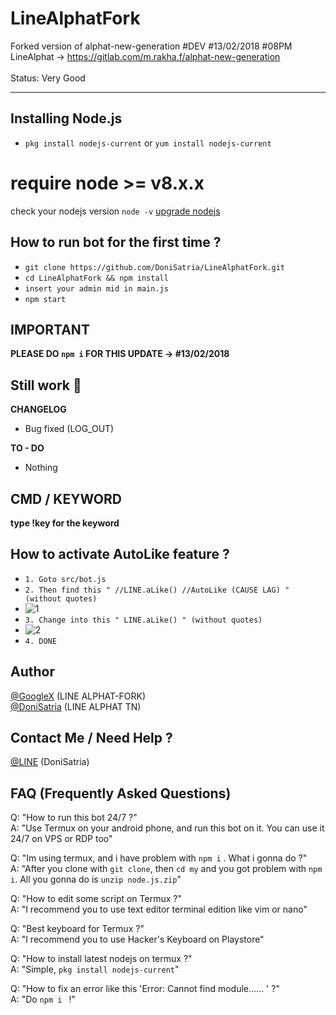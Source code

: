 # LineAlphatFork
Forked version of alphat-new-generation #DEV #13/02/2018 #08PM
<br>LineAlphat -> https://gitlab.com/m.rakha.f/alphat-new-generation<br><br>Status: Very Good

<hr>

Installing Node.js
------
- `pkg install nodejs-current` or `yum install nodejs-current`

# require node >= v8.x.x
check your nodejs version
`node -v`
[upgrade nodejs](https://google.com/)


How to run bot for the first time ?
------
- `git clone https://github.com/DoniSatria/LineAlphatFork.git`
- `cd LineAlphatFork && npm install`
- `insert your admin mid in main.js`
- `npm start`

IMPORTANT
------
**PLEASE DO `npm i` FOR THIS UPDATE -> #13/02/2018**

Still work :construction_worker:
----
**CHANGELOG**
- Bug fixed (LOG_OUT)

**TO - DO**
- Nothing

CMD / KEYWORD
------
**type !key for the keyword**

How to activate AutoLike feature ?
------
- `1. Goto src/bot.js`
- `2. Then find this " //LINE.aLike() //AutoLike (CAUSE LAG) " (without quotes)`
- ![1](https://image.prntscr.com/image/7W3W_nc1TTu-vVzyhHnJjw.png)
- `3. Change into this " LINE.aLike() " (without quotes)`
- ![2](https://image.prntscr.com/image/UVbSbNoAT66b3u6ubPfQLw.png)
- `4. DONE`

Author
------
[@GoogleX](https://fb.me/m.rakha.f) (LINE ALPHAT-FORK)<br>
[@DoniSatria](https://www.instagram.com/doni_satria69) (LINE ALPHAT TN)


Contact Me / Need Help ?
------
[@LINE](http://line.me/ti/p/~Doninoob) (DoniSatria)

FAQ (Frequently Asked Questions)
------
Q: "How to run this bot 24/7 ?"<br>
A: "Use Termux on your android phone, and run this bot on it. You can use it 24/7 on VPS or RDP too"<br>

Q: "Im using termux, and i have problem with `npm i` . What i gonna do ?"<br>
A: "After you clone with `git clone`, then `cd my` and you got problem with `npm i`. All you gonna do is `unzip node.js.zip`"<br>

Q: "How to edit some script on Termux ?"<br>
A: "I recommend you to use text editor terminal edition like vim or nano"<br>

Q: "Best keyboard for Termux ?"<br>
A: "I recommend you to use Hacker's Keyboard on Playstore"<br>

Q: "How to install latest nodejs on termux ?"<br>
A: "Simple, `pkg install nodejs-current`"

Q: "How to fix an error like this 'Error: Cannot find module...... ' ?"<br>
A: "Do `npm i ` !"
